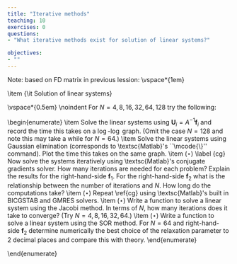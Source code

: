 ```yaml
---
title: "Iterative methods"
teaching: 10
exercises: 0
questions:
- "What iterative methods exist for solution of linear systems?"

objectives:
- ""
---
```



Note: based on FD matrix in previous lession:
\vspace*{1em} 

\item {\it Solution of linear systems}

\vspace*{0.5em}
\noindent
For $N=4,8,16,32,64,128$ try the following:

\begin{enumerate}
\item Solve the linear systems using $\mathbf{U}_i=A^{-1} \mathbf{f}_i$ and
  record the time this takes on a $\log$-$\log$ graph. (Omit the case $N=128$
  and note this may take a while for $N=64$.)
\item Solve the linear systems using Gaussian elimination (corresponds to
  \textsc{Matlab}'s ``\mcode{\\}'' command). Plot the time this takes on the
  same graph.
\item ($\star$) \label {cg} Now solve the systems iteratively using \textsc{Matlab}'s
  conjugate gradients solver. How many iterations are needed for each
  problem? Explain the results for the right-hand-side $\mathbf{f}_1$. For
  the right-hand-side $\mathbf{f}_2$ what is the relationship between the
  number of iterations and $N$. How long do the computations take?
\item ($\star$) Repeat \ref{cg} using \textsc{Matlab}'s built in BICGSTAB and GMRES
  solvers.
\item ($\star$) Write a function to solve a linear system using the Jacobi method. In
  terms of $N$, how many iterations does it take to converge? (Try
  $N=4,8,16,32,64$.)
\item ($\star$) Write a function to solve a linear system using the SOR method. For
  $N=64$ and right-hand-side $\mathbf{f}_2$ determine numerically the best
  choice of the relaxation parameter to 2 decimal places and compare this
  with theory.
\end{enumerate}

\end{enumerate}
